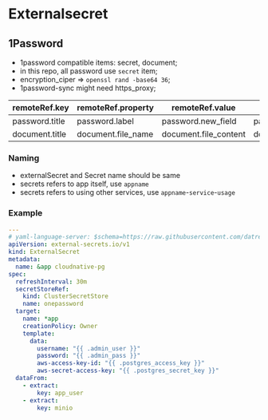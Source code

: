 # Externalsecret

## 1Password

- 1password compatible items: secret, document;
- in this repo, all password use `secret` item;
- encryption_ciper => `openssl rand -base64 36`;
- 1password-sync might need https_proxy;

| remoteRef.key  | remoteRef.property | remoteRef.value       | ignored                     |
| -------------- | ------------------ | --------------------- | --------------------------- |
| password.title | password.label     | password.new_field    | password.section/notes/tags |
| document.title | document.file_name | document.file_content | document.section/notes/tags |

### Naming

- externalSecret and Secret name should be same
- secrets refers to app itself, use `appname`
- secrets refers to using other services, use `appname`-`service`-`usage`

### Example

```yaml
---
# yaml-language-server: $schema=https://raw.githubusercontent.com/datreeio/CRDs-catalog/main/external-secrets.io/externalsecret_v1.json
apiVersion: external-secrets.io/v1
kind: ExternalSecret
metadata:
  name: &app cloudnative-pg
spec:
  refreshInterval: 30m
  secretStoreRef:
    kind: ClusterSecretStore
    name: onepassword
  target:
    name: *app
    creationPolicy: Owner
    template:
      data:
        username: "{{ .admin_user }}"
        password: "{{ .admin_pass }}"
        aws-access-key-id: "{{ .postgres_access_key }}"
        aws-secret-access-key: "{{ .postgres_secret_key }}"
  dataFrom:
    - extract:
        key: app_user
    - extract:
        key: minio
```
